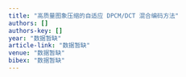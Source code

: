 ```yaml
---
title: "高质量图象压缩的自适应 DPCM/DCT 混合编码方法"
authors: []
authors-key: []
year: "数据暂缺"
article-link: "数据暂缺"
venue: "数据暂缺"
bibex: "数据暂缺"
---
```

